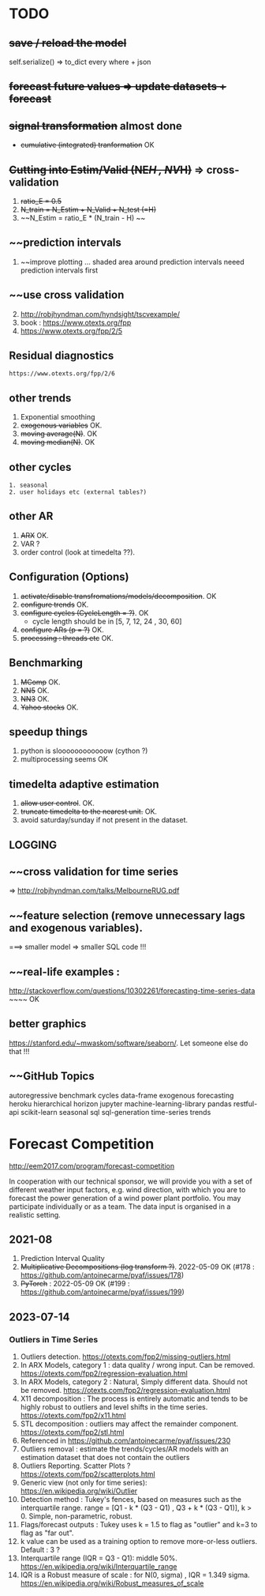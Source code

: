 # TODO

## ~~save / reload the model~~
self.serialize() => to_dict every where + json

## ~~forecast future values => update datasets + forecast~~

## ~~signal transformation~~ almost done
- ~~cumulative (integrated) tranformation~~ OK

## ~~Cutting into Estim/Valid (NE*H , NV*H)~~  => cross-validation
1. ~~ratio_E = 0.5~~
2. ~~N_train = N_Estim + N_Valid + N_test (=H)~~
3. ~~N_Estim = ratio_E * (N_train - H) ~~

## ~~prediction intervals
1. ~~improve plotting ... shaded area around prediction intervals
   neeed prediction intervals first

## ~~use cross validation 
2. http://robjhyndman.com/hyndsight/tscvexample/
3. book : https://www.otexts.org/fpp
4. https://www.otexts.org/fpp/2/5


## Residual diagnostics	
	https://www.otexts.org/fpp/2/6

## other trends
1. Exponential smoothing      
2. ~~exogenous variables~~  OK.
3. ~~moving average(N)~~. OK
4. ~~moving median(N)~~. OK

## other cycles
	1. seasonal
	2. user holidays etc (external tables?)

## other AR
1. ~~ARX~~ OK.
2. VAR ?
2. order control (look at timedelta ??).

## Configuration (Options)
1.  ~~activate/disable transfromations/models/decomposition~~.  OK
2. ~~configure trends~~ OK.
3. ~~configure cycles (CycleLength = ?)~~. OK
	- cycle length should be in [5, 7, 12, 24 , 30, 60]
4. ~~configure ARs (p = ?)~~ OK.
5. ~~processing : threads etc~~ OK.
  

## Benchmarking
1. ~~MComp~~ OK.
2. ~~NN5~~ OK.
3. ~~NN3~~ OK.
4. ~~Yahoo stocks~~ OK.
	
## speedup things
1. python is sloooooooooooow (cython ?)
2. multiprocessing seems OK

## timedelta adaptive estimation
1. ~~allow user control~~. OK.
2. ~~truncate timedelta to the nearest unit.~~ OK.
3. avoid saturday/sunday if not present in the dataset.
  
## LOGGING

## ~~cross validation for time series
=> http://robjhyndman.com/talks/MelbourneRUG.pdf

## ~~feature selection (remove unnecessary lags and exogenous variables).
===> smaller model => smaller SQL code !!!


## ~~real-life examples :
http://stackoverflow.com/questions/10302261/forecasting-time-series-data ~~~~ OK

## better graphics
https://stanford.edu/~mwaskom/software/seaborn/. Let someone else do that !!!

## ~~GitHub Topics
autoregressive benchmark cycles data-frame exogenous forecasting heroku hierarchical horizon  jupyter machine-learning-library pandas restful-api scikit-learn seasonal sql sql-generation time-series trends 

# Forecast Competition

http://eem2017.com/program/forecast-competition

In cooperation with our technical sponsor, we will provide you with a set of different weather input factors, e.g. wind direction, with which you are to forecast the power generation of a wind power plant portfolio. You may participate individually or as a team. The data input is organised in a realistic setting. 




## 2021-08

1. Prediction Interval Quality
2. ~~Multiplicative Decompositions (log transform ?)~~. 2022-05-09 OK (#178 : https://github.com/antoinecarme/pyaf/issues/178)
3. ~~PyTorch~~ : 2022-05-09 OK (#199 : https://github.com/antoinecarme/pyaf/issues/199)

## 2023-07-14

### Outliers in Time Series

1. Outliers detection. https://otexts.com/fpp2/missing-outliers.html
2. In ARX Models, category 1 : data quality / wrong input. Can be removed. https://otexts.com/fpp2/regression-evaluation.html
3. In ARX Models, category 2 : Natural, Simply different data. Should not be removed.
https://otexts.com/fpp2/regression-evaluation.html
4. X11 decomposition : The process is entirely automatic and tends to be highly robust to outliers and level shifts in the time series. https://otexts.com/fpp2/x11.html
5. STL decomposition : outliers may affect the remainder component. https://otexts.com/fpp2/stl.html
6. Referenced in https://github.com/antoinecarme/pyaf/issues/230
7. Outliers removal : estimate the trends/cycles/AR models with an estimation dataset that does not contain the outliers 
8. Outliers Reporting. Scatter Plots ? https://otexts.com/fpp2/scatterplots.html
9. Generic view (not only for time series): https://en.wikipedia.org/wiki/Outlier
10. Detection method : Tukey's fences, based on measures such as the interquartile range. range = [Q1 - k * (Q3 - Q1) , Q3 + k * (Q3 - Q1)], k > 0. Simple, non-parametric, robust.
11. Flags/forecast outputs : Tukey uses k = 1.5 to flag as "outlier" and k=3 to flag as "far out".
12. k value can be used as a training option to remove more-or-less outliers. Default : 3 ?
12. Interquartile range (IQR = Q3 - Q1):  middle 50%.  https://en.wikipedia.org/wiki/Interquartile_range
13. IQR is a Robust measure of scale : for N(0, sigma) , IQR = 1.349 sigma. https://en.wikipedia.org/wiki/Robust_measures_of_scale
